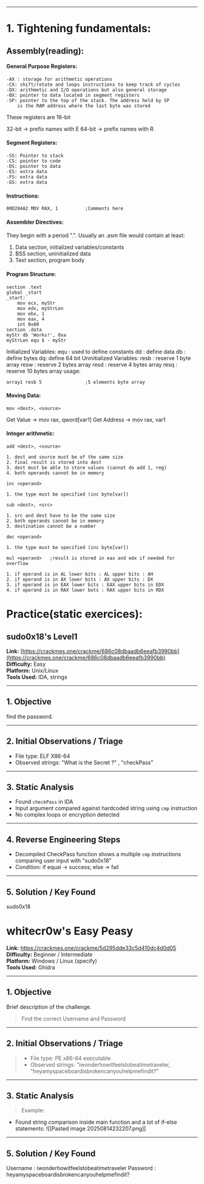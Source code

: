 
---
# 1. Tightening fundamentals:

## Assembly(reading):

#### General Purpose Registers:
	-AX : storage for arithmetic operations
	-CX: shift/rotate and loops instructions to keep track of cycles
	-DX: arithmetic and I/O operations but also general storage
	-BX: pointer to data located in segment registers
	-SP: pointer to the top of the stack. The address held by SP
		is the RAM address where the last byte was stored

These registers are 16-bit

32-bit  -> prefix names with E
64-bit  -> prefix names with R 

#### Segment Registers:
	-SS: Pointer to stack
	-CS: pointer to code
	-DS: pointer to data
	-ES: extra data
	-FS: extra data
	-GS: extra data

#### Instructions:

```
00D284A2 MOV RAX, 1          ;Comments here
```

#### Assembler Directives:

They begin with a period ".". Usually an .asm file would contain at least:
1. Data section, initialized variables/constants
2. BSS section, uninitialized data
3. Text section, program body

#### Program Structure:

```
section .text
global _start
_start:
	mov ecx, myStr
	mov edx, myStrLen
	mov ebx, 1
	mov eax, 4
	int 0x80
section .data
myStr db 'Works!', 0xa
myStrLen equ $ - myStr
```

Initialized Variables:
	equ : used to define constants
	dd : define data
	db : define bytes
	dq: define 64 bit
Uninitialized Variables:
	resb : reserve 1 byte array
	resw : reserve 2 bytes array
	resd : reserve 4 bytes array
	resq : reserve 10 bytes array
usage:

```
array1 resb 5                ;5 elements byte array
```

#### Moving Data:

```
mov <dest>, <source>
```

Get Value -> mov rax, qword[var1]
Get Address -> mov rax, var1

#### Integer arithmetic:

```
add <dest>, <source>
```

	1. dest and source must be of the same size
	2. final result is stored into dest
	3. dest must be able to store values (cannot do add 1, reg)
	4. both operands cannot be in memory 

```
inc <operand>
```

	1. the type must be specified (inc byte[var])

```
sub <dest>, <src>
```

	1. src and dest have to be the same size
	2. both operands cannot be in memory
	3. destination cannot be a number

```
dec <operand>
```

	1. the type must be specified (inc byte[var])

```
mul <operand>   ;result is stored in eax and edx if needed for overflow
```

	1. if operand is in AL lower bits : AL upper bits : AH
	2. if operand is in AX lower bits : AX upper bits : DX
	3. if operand is in EAX lower bits : EAX upper bits in EDX
	4. if operand is in RAX lower bots : RAX upper bits in RDX


# Practice(static exercices):

##  sudo0x18's Level1 
  
**Link:** [https://crackmes.one/crackme/686c08dbaadb6eeafb3990bb](https://crackmes.one/crackme/686c08dbaadb6eeafb3990bb)  
**Difficulty:** Easy  
**Platform:** Unix/Linux  
**Tools Used:** IDA, strings  

---

## 1. Objective

find the password.

---

## 2. Initial Observations / Triage

- File type: ELF X86-64
- Observed strings: "What is the Secret ?"  ,  "checkPass"

---

## 3. Static Analysis

- Found `checkPass` in IDA
- Input argument compared against hardcoded string using `cmp` instruction 
- No complex loops or encryption detected  

---

## 4. Reverse Engineering Steps

- Decompiled CheckPass function shows a multiple `cmp` instructions comparing user input with  "sudo0x18"  
- Condition: if equal → success; else → fail  

---

## 5. Solution / Key Found

sudo0x18

# whitecr0w's Easy Peasy


**Link:** https://crackmes.one/crackme/5d295dde33c5d410dc4d0d05
**Difficulty:** Beginner / Intermediate  
**Platform:** Windows / Linux (specify)  
**Tools Used:** Ghidra

---

## 1. Objective
Brief description of the challenge.

> Find the correct Username and Password

---

## 2. Initial Observations / Triage

>- File type: PE x86-64 executable  
>-  Observed strings: "iwonderhowitfeelstobeatimetraveler, "heyamyspaceboardisbrokencanyouhelpmefindit?"


---

## 3. Static Analysis

> Example:
- Found string comparison inside main function and a lot of if-else statements:
 ![[Pasted image 20250814232207.png]]


---

## 5. Solution / Key Found

Username : iwonderhowitfeelstobeatimetraveler
Password : heyamyspaceboardisbrokencanyouhelpmefindit?
